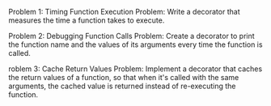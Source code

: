 Problem 1: Timing Function Execution
Problem: Write a decorator that measures the time a function takes to execute.

Problem 2: Debugging Function Calls
Problem: Create a decorator to print the function name and the values of its arguments every time the function is called.

roblem 3: Cache Return Values
Problem: Implement a decorator that caches the return values of a function, so that when it's called with the same arguments, the cached value is returned instead of re-executing the function.

